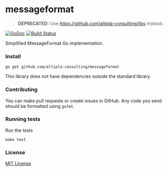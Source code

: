 
# messageformat

> **DEPRECATED:** Use https://github.com/altipla-consulting/libs instead.

[![GoDoc](https://godoc.org/github.com/altipla-consulting/messageformat?status.svg)](https://godoc.org/github.com/altipla-consulting/messageformat)
[![Build Status](https://travis-ci.org/altipla-consulting/messageformat.svg?branch=master)](https://travis-ci.org/altipla-consulting/messageformat)

Simplified MessageFormat Go implementation.


### Install

```shell
go get github.com/altipla-consulting/messageformat
```

This library does not have dependencies outside the standard library.


### Contributing

You can make pull requests or create issues in GitHub. Any code you send should be formatted using `gofmt`.


### Running tests

Run the tests

```shell
make test
```


### License

[MIT License](LICENSE)
